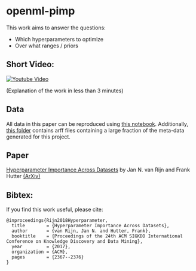 # openml-pimp
This work aims to answer the questions:
* Which hyperparameters to optimize
* Over what ranges / priors

## Short Video:

[![Youtube Video](https://img.youtube.com/vi/mS4vL7_rSWQ/0.jpg)](https://www.youtube.com/watch?v=mS4vL7_rSWQ)

(Explanation of the work in less than 3 minutes)

## Data
All data in this paper can be reproduced using [this notebook](https://github.com/janvanrijn/openml-pimp/blob/master/KDD2018/results.ipynb). Additionally, [this folder](https://github.com/janvanrijn/openml-pimp/tree/master/KDD2018/data/arff) contains arff files containing a large fraction of the meta-data generated for this project. 

## Paper

[Hyperparameter Importance Across Datasets](https://dl.acm.org/citation.cfm?id=3220058) by Jan N. van Rijn and Frank Hutter [(ArXiv)](https://arxiv.org/abs/1710.04725)

## Bibtex:
If you find this work useful, please cite:
```
@inproceedings{Rijn2018Hyperparameter,
  title        = {Hyperparameter Importance Across Datasets},
  author       = {van Rijn, Jan N. and Hutter, Frank},
  booktitle    = {Proceedings of the 24th ACM SIGKDD International Conference on Knowledge Discovery and Data Mining},
  year         = {2017},
  organization = {ACM},
  pages        = {2367--2376}
}
```

